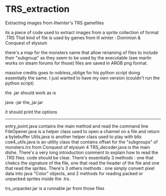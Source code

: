 # TRS_extraction
Extracting images from illwinter's TRS gamefiles

its a piece of code used to extract images from a sprite collection of format .TRS
That kind of file is used by games from ill winter : Dominion & Conquest of elysium

there's a map for the monsters name that allow renaming of files to include their "subgroup" as they seem to be used by the executable (see marlin works on steam forums for those)
files are saved in ARGB png format.

massive credits goes to nobless_oblige for his python script doing essentially the same. I just wanted to have my own version (couldn't run the python script)

the .jar should work as is

java -jar the_jar.jar

it should print the options


----------


entry_point.java contains the main method and read the command line
FileOpener.java is a helper class used to open a channel on a file and return a bytebuffer
Utils.java is another helper class used to play with bits
coe4_utils.java is an utility class that contains offset for the "subgroups" of monsters.trs from Conquest of elysium 4
TRS_decoder.java is the main dishe. There's a very long introduction comment to explain how to read the .TRS files. code should be clear. There's essentially 3 methods : one that chekcs the signature of the file, one that read the header of the file and one that read the sprites. There's 3 others methods : one simply convert pixel data into java "Color" objects, and 2 methods for reading packed or unpacked sprites inside the .trs.

trs_unpacker.jar is a runnable jar from those files 
